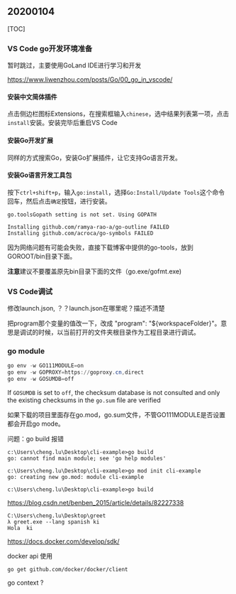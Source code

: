 ## 20200104

[TOC]

### VS Code go开发环境准备

暂时跳过，主要使用GoLand IDE进行学习和开发

https://www.liwenzhou.com/posts/Go/00_go_in_vscode/

#### 安装中文简体插件

点击侧边栏图标Extensions，在搜索框输入`chinese`，选中结果列表第一项，点击`install`安装。安装完毕后重启VS Code

#### 安装Go开发扩展

同样的方式搜索Go，安装Go扩展插件，让它支持Go语言开发。

#### 安装Go语言开发工具包

按下`ctrl+shift+p`，输入`go:install`，选择`Go:Install/Update Tools`这个命令回车，然后点击`确定`按钮，进行安装。

```shell
go.toolsGopath setting is not set. Using GOPATH

Installing github.com/ramya-rao-a/go-outline FAILED
Installing github.com/acroca/go-symbols FAILED
```

因为网络问题有可能会失败，直接下载博客中提供的go-tools，放到GOROOT/bin目录下面。

**注意**建议不要覆盖原先bin目录下面的文件（go.exe/gofmt.exe)



### VS Code调试

修改launch.json, ？？launch.json在哪里呢？描述不清楚

把program那个变量的值改一下，改成 "program": "${workspaceFolder}"。意思是调试的时候，以当前打开的文件夹根目录作为工程目录进行调试。



### go module

```powershell
go env -w GO111MODULE=on
go env -w GOPROXY=https://goproxy.cn,direct
go env -w GOSUMDB=off
```

 If `GOSUMDB` is set to `off`, the checksum database is not consulted and only the existing checksums in the `go.sum` file are verified

如果下载的项目里面存在go.mod，go.sum文件，不管GO111MODULE是否设置都会开启go mode。



问题：go build 报错

```shell
c:\Users\cheng.lu\Desktop\cli-example>go build
go: cannot find main module; see 'go help modules'

c:\Users\cheng.lu\Desktop\cli-example>go mod init cli-example
go: creating new go.mod: module cli-example

c:\Users\cheng.lu\Desktop\cli-example>go build

```

https://blog.csdn.net/benben_2015/article/details/82227338



```shell
C:\Users\cheng.lu\Desktop\greet
λ greet.exe --lang spanish ki
Hola  ki
```

https://docs.docker.com/develop/sdk/

docker api 使用

```
go get github.com/docker/docker/client
```



go context ?